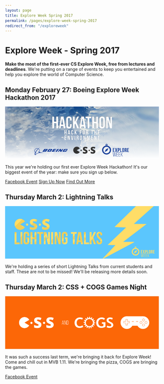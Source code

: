 ```yaml
---
layout: page
title: Explore Week Spring 2017
permalink: /pages/explore-week-spring-2017
redirect_from: "/exploreweek"
---
```


# Explore Week - Spring 2017

**Make the most of the first-ever CS Explore Week, free from lectures and deadlines**. We're putting on a range of events to keep you entertained and help you explore the world of Computer Science.

## **Monday February 27**: Boeing Explore Week Hackathon 2017

![CSS Explore Week Hackathon 2017](/assets/images/contrib/events/2017-02-27-hackathon/hackathon-cover-image.png)

This year we're holding our first ever Explore Week Hackathon! It's our biggest event of the year: make sure you sign up below.

<a href="https://www.facebook.com/events/392877197725107/" class="btn btn--dark">Facebook Event</a>
<a href="https://goo.gl/forms/lFDrMaW7tgRLT0ah2" class="btn btn--dark">Sign Up Now</a>
<a href="/pages/hackathon-2017" class="btn btn--dark">Find Out More</a>

## **Thursday March 2**: Lightning Talks

![Lightning Talks](/assets/images/contrib/events/2017-02-explore-week/lightning-talks-cover-image.png)

We're holding a series of short Lightning Talks from current students and staff. These are not to be missed! We'll be releasing more details soon.

## **Thursday March 2**: CSS + COGS Games Night

![CSS+COGS](/assets/images/contrib/events/2017-02-explore-week/css-cogs-cover-image.png)

It was such a success last term, we're bringing it back for Explore Week! Come and chill out in MVB 1.11. We're bringing the pizza, COGS are bringing the games.

<a href="https://www.facebook.com/events/1835664206693165/" class="btn btn--dark">Facebook Event</a>

